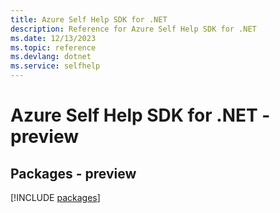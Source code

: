 ```yaml
---
title: Azure Self Help SDK for .NET
description: Reference for Azure Self Help SDK for .NET
ms.date: 12/13/2023
ms.topic: reference
ms.devlang: dotnet
ms.service: selfhelp
---
```

# Azure Self Help SDK for .NET - preview
## Packages - preview
[!INCLUDE [packages](self-help-index.md)]